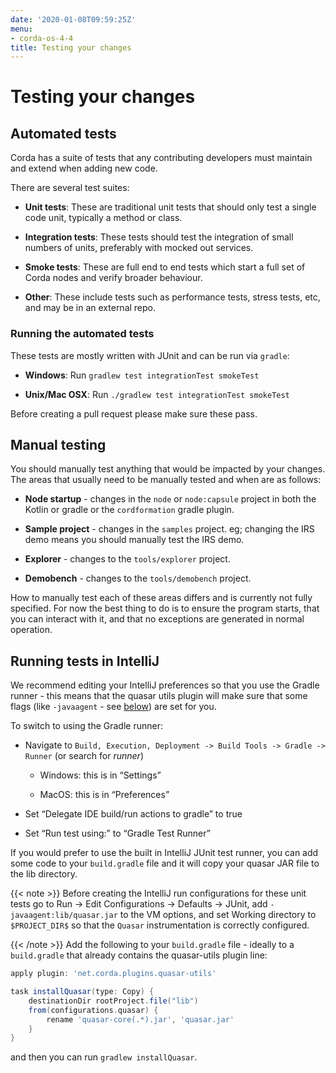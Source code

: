 ```yaml
---
date: '2020-01-08T09:59:25Z'
menu:
- corda-os-4-4
title: Testing your changes
---
```



# Testing your changes


## Automated tests

Corda has a suite of tests that any contributing developers must maintain and extend when adding new code.

There are several test suites:


* **Unit tests**: These are traditional unit tests that should only test a single code unit, typically a method or class.


* **Integration tests**: These tests should test the integration of small numbers of units, preferably with mocked out services.


* **Smoke tests**: These are full end to end tests which start a full set of Corda nodes and verify broader behaviour.


* **Other**: These include tests such as performance tests, stress tests, etc, and may be in an external repo.



### Running the automated tests

These tests are mostly written with JUnit and can be run via `gradle`:


* **Windows**: Run `gradlew test integrationTest smokeTest`


* **Unix/Mac OSX**: Run `./gradlew test integrationTest smokeTest`


Before creating a pull request please make sure these pass.


## Manual testing

You should manually test anything that would be impacted by your changes. The areas that usually need to be manually tested and when are
                as follows:


* **Node startup** - changes in the `node` or `node:capsule` project in both the Kotlin or gradle or the `cordformation` gradle plugin.


* **Sample project** - changes in the `samples` project. eg; changing the IRS demo means you should manually test the IRS demo.


* **Explorer** - changes to the `tools/explorer` project.


* **Demobench** - changes to the `tools/demobench` project.


How to manually test each of these areas differs and is currently not fully specified. For now the best thing to do is to ensure the
                program starts, that you can interact with it, and that no exceptions are generated in normal operation.


## Running tests in IntelliJ

We recommend editing your IntelliJ preferences so that you use the Gradle runner - this means that the quasar utils
                plugin will make sure that some flags (like `-javaagent` - see [below](#tutorial-cordapp-alternative-test-runners)) are
                set for you.

To switch to using the Gradle runner:


* Navigate to `Build, Execution, Deployment -> Build Tools -> Gradle -> Runner` (or search for *runner*)


    * Windows: this is in “Settings”


    * MacOS: this is in “Preferences”



* Set “Delegate IDE build/run actions to gradle” to true


* Set “Run test using:” to “Gradle Test Runner”


If you would prefer to use the built in IntelliJ JUnit test runner, you can add some code to your `build.gradle` file and
                it will copy your quasar JAR file to the lib directory.


{{< note >}}
Before creating the IntelliJ run configurations for these unit tests
                    go to Run -> Edit Configurations -> Defaults -> JUnit, add
                    `-javaagent:lib/quasar.jar`
                    to the VM options, and set Working directory to `$PROJECT_DIR$`
                    so that the `Quasar` instrumentation is correctly configured.

{{< /note >}}
Add the following to your `build.gradle` file - ideally to a `build.gradle` that already contains the quasar-utils plugin line:

```groovy
apply plugin: 'net.corda.plugins.quasar-utils'

task installQuasar(type: Copy) {
    destinationDir rootProject.file("lib")
    from(configurations.quasar) {
        rename 'quasar-core(.*).jar', 'quasar.jar'
    }
}
```
and then you can run `gradlew installQuasar`.


